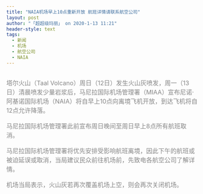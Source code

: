 ```yaml
---
title: "NAIA机场早上10点重新开放 航班详情请联系航空公司"
layout: post
author: "「超超级玛丽」 on 2020-1-13 11:21"
header-style: text
tags:
  - 新闻
  - 机场
  - 航空公司
  - NAIA
---
```


<head></head>
<body>
 <br> 
 <font color="#878787"><font face="Tahoma, &amp;quot;"><font style="font-size:16px">塔尔火山（Taal Volcano）周日（12日）发生火山灰喷发，周一（13日）清晨喷发少量岩浆后，马尼拉国际机场管理署（MIAA）宣布尼诺·阿基诺国际机场（NAIA）将自早上10点向离境飞机开放，到达飞机将自12点允许降落。</font></font></font>
 <br> 
 <br> 
 <font color="#878787"><font face="Tahoma, &amp;quot;"><font style="font-size:16px">马尼拉国际机场管理署此前宣布周日晚间至周日早上8点所有航班取消。</font></font></font>
 <br> 
 <br> 
 <font color="#878787"><font face="Tahoma, &amp;quot;"><font style="font-size:16px">马尼拉国际机场管理署将优先安排受影响航班离境，因此下午的航班或被迫延误或取消，当局建议民众前往机场前，先致电各航空公司了解详情。</font></font></font>
 <br> 
 <br> 
 <font color="#878787"><font face="Tahoma, &amp;quot;"><font style="font-size:16px">机场当局表示，火山灰若再次覆盖机场上空，则会再次关闭机场。</font></font></font>
 <br>
</body>


